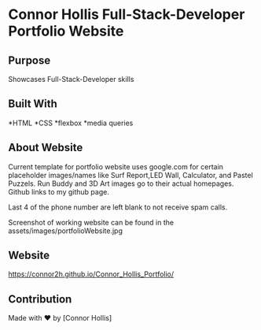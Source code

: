 # Connor Hollis Full-Stack-Developer Portfolio Website

## Purpose
Showcases Full-Stack-Developer skills

## Built With
*HTML
*CSS
*flexbox
*media queries

## About Website
Current template for portfolio website uses google.com for certain placeholder images/names like Surf Report,LED Wall, Calculator, and Pastel Puzzels. Run Buddy and 3D Art images go to their actual homepages. Github links to my github page.

Last 4 of the phone number are left blank to not receive spam calls.

Screenshot of working website can be found in the assets/images/portfolioWebsite.jpg

## Website
https://connor2h.github.io/Connor_Hollis_Portfolio/

## Contribution
Made with ❤️ by [Connor Hollis]
